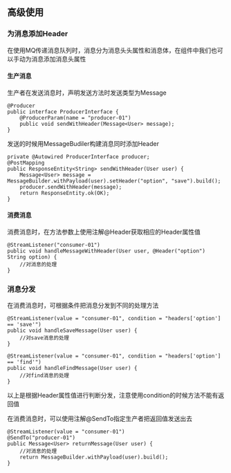 ## 高级使用
### 为消息添加Header
在使用MQ传递消息队列时，消息分为消息头头属性和消息体，在组件中我们也可以手动为消息添加消息头属性

#### 生产消息
生产者在发送消息时，声明发送方法时发送类型为Message
```
@Producer
public interface ProducerInterface {
    @ProducerParam(name = "producer-01")
    public void sendWithHeader(Message<User> message);
}
```
发送的时候用MessageBudiler构建消息同时添加Header
```
private @Autowired ProducerInterface producer;
@PostMapping
public ResponseEntity<String> sendWithHeader(User user) {
    Message<User> message = MessageBuilder.withPayload(user).setHeader("option", "save").build();
    producer.sendWithHeader(message);
    return ResponseEntity.ok(OK);
}
```
#### 消费消息
消费消息时，在方法参数上使用注解@Header获取相应的Header属性值
```
@StreamListener("consumer-01")
public void handleMessageWithHeader(User user, @Header("option") String option) {
    //对消息的处理
}
```
### 消息分发
在消费消息时，可根据条件把消息分发到不同的处理方法
```
@StreamListener(value = "consumer-01", condition = "headers['option'] == 'save'")
public void handleSaveMessage(User user) {
    //对save消息的处理
}

@StreamListener(value = "consumer-01", condition = "headers['option'] == 'find'")
public void handleFindMessage(User user) {
    //对find消息的处理
}
```
以上是根据Header属性值进行判断分发，注意使用condition的时候方法不能有返回值

在消费消息时，可以使用注解@SendTo指定生产者把返回值发送出去
```
@StreamListener(value = "consumer-01")
@SendTo("producer-01")
public Message<User> returnMessage(User user) {
    //对消息的处理
    return MessageBuilder.withPayload(user).build();
}
```
